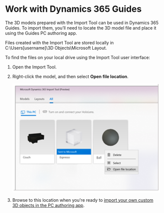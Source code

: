 

# Work with Dynamics 365 Guides

The 3D models prepared with the Import Tool can be used in Dynamics 365 Guides. To import them, you’ll need to locate the 3D model file and place it using the Guides PC authoring app.

Files created with the Import Tool are stored locally in C:\Users\[username]\3D Objects\Microsoft Layout. 

To find the files on your local drive using the Import Tool user interface:

1.	Open the Import Tool.

2.	Right-click the model, and then select **Open file location**.  

    ![Locate file](media/locate-model.PNG "Locate file") 
  
3.	Browse to this location when you're ready to [import your own custom 3D objects in the PC authoring app](https://docs.microsoft.com/en-us/dynamics365/mixed-reality/guides/pc-authoring#import).

